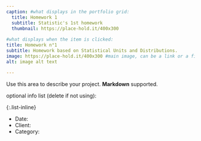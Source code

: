 ```yaml
---
caption: #what displays in the portfolio grid:
  title: Homework 1
  subtitle: Statistic's 1st homework
  thumbnail: https://place-hold.it/400x300
  
#what displays when the item is clicked:
title: Homework n°1
subtitle: Homework based on Statistical Units and Distributions.
image: https://place-hold.it/400x300 #main image, can be a link or a file in assets/img/portfolio
alt: image alt text

---
```

Use this area to describe your project. **Markdown** supported.

optional info list (delete if not using):

{:.list-inline} 
- Date: 
- Client: 
- Category: 

